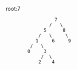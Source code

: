 root:7

                      7
                    /   \
                  5      8
                /   \     \
               1     6     9
             /   \ 
            0     3 
                 /  \ 
                2    4

